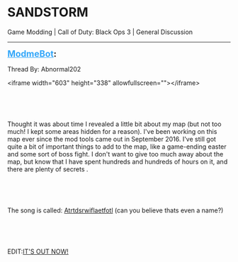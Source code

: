 # SANDSTORM
Game Modding | Call of Duty: Black Ops 3 | General Discussion

---
<strong style="font-size: 1.4em;"><span style="text-decoration: underline;text-decoration-color: #34a7f9;"><span style="color:#34a7f9;">ModmeBot</span></span>:</strong>

<p>Thread By: Abnormal202<br /><p style="text-align:left;">&lt;iframe width=&quot;603&quot; height=&quot;338&quot; allowfullscreen=&quot;&quot;&gt;&lt;/iframe&gt;</p><br /><p style="text-align:left;"></p><br /><p style="text-align:left;">Thought it was about time I revealed a little bit about my map (but not too much! I kept some areas hidden for a reason). I&#39;ve been working on this map ever since the mod tools came out in September 2016. I&#39;ve still got quite a bit of important things to add to the map, like a game-ending easter and some sort of boss fight. I don&#39;t want to give too much away about the map, but know that I have spent hundreds and hundreds of hours on it, and there are plenty of secrets .</p><br /><p style="text-align:left;"></p><br /><p style="text-align:left;">The song is called: <a href="http://www.newgrounds.com/audio/listen/555449">Atrtdsrwiflaetfotl</a> (can you believe thats even a name?)</p><br /><p style="text-align:left;"></p><br /><p style="text-align:left;">EDIT:<a href="http://steamcommunity.com/sharedfiles/filedetails/?id=891509353">IT&#39;S OUT NOW!</a></p></p>
